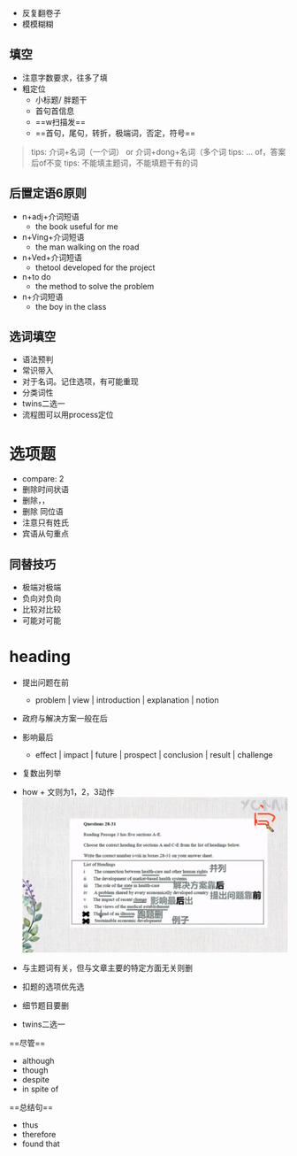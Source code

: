 
- 反复翻卷子
- 模模糊糊

## 填空
- 注意字数要求，往多了填
- 粗定位
	- 小标题/ 胖题干
	- 首句首信息
	- ==w扫描发==
	- ==首句，尾句，转折，极端词，否定，符号==


> tips: 介词+名词（一个词） or 介词+dong+名词（多个词
> tips: ... of，答案后of不变
> tips: 不能填主题词，不能填题干有的词


## 后置定语6原则
- n+adj+介词短语
	- the book useful for me
- n+Ving+介词短语
	- the man walking on the road
- n+Ved+介词短语
	- thetool developed for the project
- n+to do
	- the method to solve the problem
- n+介词短语
	- the boy in the class

## 选词填空
- 语法预判
- 常识带入
- 对于名词。记住选项，有可能重现
- 分类词性
- twins二选一
- 流程图可以用process定位

# 选项题
- compare: 2
- 删除时间状语
- 删除，，
- 删除 同位语
- 注意只有姓氏
- 宾语从句重点

## 同替技巧
- 极端对极端
- 负向对负向
- 比较对比较
- 可能对可能

# heading
- 提出问题在前
	- problem | view | introduction | explanation | notion
- 政府与解决方案一般在后
- 影响最后
	- effect | impact | future | prospect | conclusion | result | challenge
- 复数出列举
- how + 文则为1，2，3动作
![实例](_img/2022-1-11%2023-0-47.png)

- 与主题词有关，但与文章主要的特定方面无关则删
- 扣题的选项优先选
- 细节题目要删
- twins二选一

==尽管==
- although
- though
- despite
- in spite of

==总结句==
- thus
- therefore
- found that